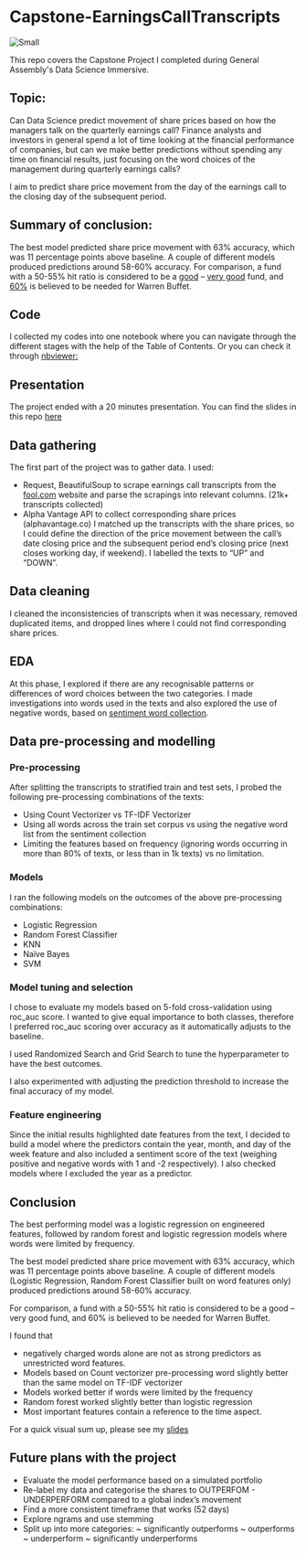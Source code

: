 # Capstone-EarningsCallTranscripts
![Small](https://user-images.githubusercontent.com/67437966/103885261-a3216e80-50d7-11eb-8fcb-4d47f6b9d5a7.png)

This repo covers the Capstone Project I completed during General Assembly's Data Science Immersive. 


## Topic:
Can Data Science predict movement of share prices based on how the managers talk on the quarterly earnings call? Finance analysts and investors in general spend a lot of time looking at the financial performance of companies, but can we make better predictions without spending any time on financial results, just focusing on the word choices of the management during quarterly earnings calls?

I aim to predict share price movement from the day of the earnings call to the closing day of the subsequent period.

## Summary of conclusion:
The best model predicted share price movement with 63% accuracy, which was 11 percentage points above baseline. A couple of different models produced predictions around 58-60% accuracy.
For comparison, a fund with a 50-55% hit ratio is considered to be a [good](https://thehedgefundjournal.com/identifying-manager-skill/) – [very good](https://www.linkedin.com/pulse/high-investment-hit-rate-too-good-true-ali-chabaane) fund, and [60%](https://morphicasset.com/what-batting-averages-can-tell-you-about-funds-management/) is believed to be needed for Warren Buffet. 

## Code

I collected my codes into one notebook where you can navigate through the different stages with the help of the Table of Contents. 
Or you can check it through [nbviewer:](https://nbviewer.jupyter.org/github/tolgyirita/Capstone-EarningsCallTranscripts/blob/main/Rita_Capstone_notebook.ipynb)


## Presentation

The project ended with a 20 minutes presentation. You can find the slides in this repo [here](https://github.com/tolgyirita/Capstone-EarningsCallTranscripts/blob/main/Rita_Capstone_presentation_Dec2020.pdf)

## Data gathering 

The first part of the project was to gather data. I used:
-	Request, BeautifulSoup to scrape earnings call transcripts from the [fool.com](https://www.fool.com/earnings-call-transcripts/) website and parse the scrapings into relevant columns. (21k+ transcripts collected)
-	Alpha Vantage API to collect corresponding share prices (alphavantage.co)
I matched up the transcripts with the share prices, so I could define the direction of the price movement between the call’s date closing price and the subsequent period end’s closing price (next closes working day, if weekend). I labelled the texts to “UP” and “DOWN”.


## Data cleaning

I cleaned the inconsistencies of transcripts when it was necessary, removed duplicated items, and dropped lines where I could not find corresponding share prices.


## EDA
At this phase, I explored if there are any recognisable patterns or differences of word choices between the two categories.
I made investigations into words used in the texts and also explored the use of negative words, based on [sentiment word collection](https://sraf.nd.edu/textual-analysis/resources/#LM%20Sentiment%20Word%20Lists).


## Data pre-processing and modelling

### Pre-processing
After splitting the transcripts to stratified train and test sets, I probed the following pre-processing combinations of the texts:
-	Using Count Vectorizer vs TF-IDF Vectorizer
-	Using all words across the train set corpus vs using the negative word list from the sentiment collection
-	Limiting the features based on frequency (ignoring words occurring in more than 80% of texts, or less than in 1k texts) vs no limitation.

### Models
I ran the following models on the outcomes of the above pre-processing combinations:
-	Logistic Regression
-	Random Forest Classifier
-	KNN
-	Naïve Bayes
-	SVM

### Model tuning and selection
I chose to evaluate my models based on 5-fold cross-validation using roc_auc score.
I wanted to give equal importance to both classes, therefore I preferred roc_auc scoring over accuracy as it automatically adjusts to the baseline.

I used Randomized Search and Grid Search to tune the hyperparameter to have the best outcomes.

I also experimented with adjusting the prediction threshold to increase the final accuracy of my model.

### Feature engineering
Since the initial results highlighted date features from the text, I decided to build a model where the predictors contain the year, month, and day of the week feature and also included a sentiment score of the text (weighing positive and negative words with 1 and -2 respectively).
I also checked models where I excluded the year as a predictor.


## Conclusion

The best performing model was a logistic regression on engineered features, followed by random forest and logistic regression models where words were limited by frequency.

The best model predicted share price movement with 63% accuracy, which was 11 percentage points above baseline. A couple of different models (Logistic Regression, Random Forest Classifier built on word features only) produced predictions around 58-60% accuracy.

For comparison, a fund with a 50-55% hit ratio is considered to be a good – very good fund, and 60% is believed to be needed for Warren Buffet.

I found that 
-	negatively charged words alone are not as strong predictors as unrestricted word features.
-	Models based on Count vectorizer pre-processing word slightly better than the same model on TF-IDF vectorizer
-	Models worked better if words were limited by the frequency
-	Random forest worked slightly better than logistic regression
-	Most important features contain a reference to the time aspect.

For a quick visual sum up, please see my [slides](https://github.com/tolgyirita/Capstone-EarningsCallTranscripts/blob/main/Rita_Capstone_presentation_Dec2020.pdf)

## Future plans with the project
- Evaluate the model performance based on a simulated portfolio 
- Re-label my data and categorise the shares to OUTPERFOM - UNDERPERFORM compared to a global index’s movement 
- Find a more consistent timeframe that works (52 days)
- Explore ngrams and use stemming
- Split up into more categories: 
  ~ significantly outperforms
  ~ outperforms
  ~ underperform
  ~ significantly underperforms

